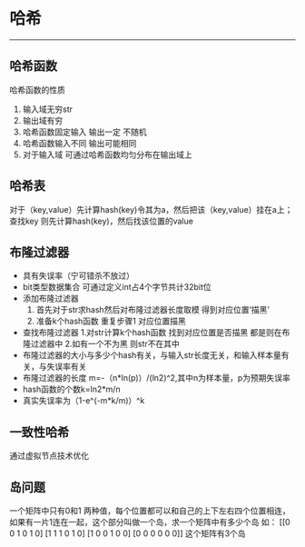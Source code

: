 # 哈希
---
## 哈希函数
哈希函数的性质
1. 输入域无穷str
2. 输出域有穷
3. 哈希函数固定输入 输出一定 不随机
4. 哈希函数输入不同 输出可能相同
5. 对于输入域 可通过哈希函数均匀分布在输出域上

## 哈希表
对于（key,value）先计算hash(key)令其为a，然后把该（key,value）挂在a上；查找key 则先计算hash(key)，然后找该位置的value

## 布隆过滤器
- 具有失误率（宁可错杀不放过）
- bit类型数据集合 可通过定义int占4个字节共计32bit位
- 添加布隆过滤器
    1. 首先对于str求hash然后对布隆过滤器长度取模 得到对应位置‘描黑’
    2. 准备k个hash函数 重复步骤1 对应位置描黑
- 查找布隆过滤器 
   1.对str计算k个hash函数 找到对应位置是否描黑 都是则在布隆过滤器中
   2.如有一个不为黑 则str不在其中
 - 布隆过滤器的大小与多少个hash有关，与输入str长度无关，和输入样本量有关，与失误率有关
 - 布隆过滤器的长度 m=-（n*ln(p)）/(ln2)^2,其中n为样本量，p为预期失误率
 - hash函数的个数k=ln2*m/n
- 真实失误率为（1-e^(-m*k/m)）^k

## 一致性哈希
通过虚拟节点技术优化

## 岛问题 
一个矩阵中只有0和1 两种值，每个位置都可以和自己的上下左右四个位置相连，如果有一片1连在一起，这个部分叫做一个岛，求一个矩阵中有多少个岛 
如：
         [[0 0 1 0 1 0]
         [1 1 1 0  1 0]
		 [1 0 0 1 0 0]
		 [0 0 0 0 0 0]]
这个矩阵有3个岛